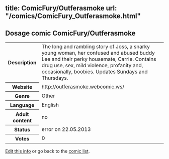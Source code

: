 title: ComicFury/Outferasmoke
url: "/comics/ComicFury_Outferasmoke.html"
---
Dosage comic ComicFury/Outferasmoke
-----------------------------------------

<p id="msg"></p>
<script type="text/javascript">
if (window.location.search === '?edit_info_mail=sent_ok') {
  var elem = document.getElementById("msg");
  elem.innerHTML = 'Edited information sucessfully sent for review, which is usually done daily. Thanks!';
  elem.className = 'ok';
}
</script>
<table class="comicinfo">
<tr>
<th>Description</th><td>The long and rambling story of Joss, a snarky young woman, her confused and abused buddy Lee and their perky housemate, Carrie. Contains drug use, sex, mild violence, profanity and, occasionally, boobies. Updates Sundays and Thursdays.</td>
</tr>
<tr>
<th>Website</th><td><a href="http://outferasmoke.webcomic.ws/">http://outferasmoke.webcomic.ws/</a></td>
</tr>
<tr>
<th>Genre</th><td>Other</td>
</tr>
<tr>
<th>Language</th><td>English</td>
</tr>
<tr>
<th>Adult content</th><td>no</td>
</tr>
<tr>
<th>Status</th><td>error on 22.05.2013</td>
</tr>
<tr>
<th>Votes</th><td>0</td>
</tr>
</table>

[Edit this info](ComicFury_Outferasmoke_edit.html) or go back to the [comic list](../comic-index.html).

